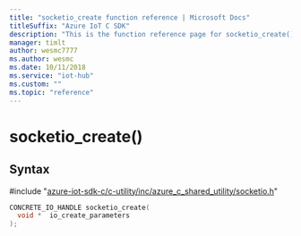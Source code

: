 ```yaml
---                             
title: "socketio_create function reference | Microsoft Docs" 
titleSuffix: "Azure IoT C SDK"            
description: "This is the function reference page for socketio_create() in the Azure IoT C SDK. This SDK is used with the Azure IoT Hub and Azure IoT Hub Device Provisioning Service"            
manager: timlt                 
author: wesmc7777              
ms.author: wesmc               
ms.date: 10/11/2018                    
ms.service: "iot-hub"             
ms.custom: ""                
ms.topic: "reference"        
---                            
```


# socketio_create()

## Syntax

\#include "[azure-iot-sdk-c/c-utility/inc/azure_c_shared_utility/socketio.h](../socketio-h.md)"  
```C
CONCRETE_IO_HANDLE socketio_create(
  void *  io_create_parameters
);
```

